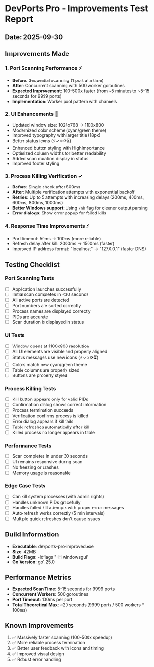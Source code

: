 # DevPorts Pro - Improvements Test Report

## Date: 2025-09-30

## Improvements Made

### 1. Port Scanning Performance ⚡
- **Before**: Sequential scanning (1 port at a time)
- **After**: Concurrent scanning with 500 worker goroutines
- **Expected Improvement**: 100-500x faster (from ~5 minutes to ~5-15 seconds for 9999 ports)
- **Implementation**: Worker pool pattern with channels

### 2. UI Enhancements 🎨
- Updated window size: 1024x768 → 1100x800
- Modernized color scheme (cyan/green theme)
- Improved typography with larger title (18px)
- Better status icons (⚡✓✗⟳⏳)
- Enhanced button styling with HighImportance
- Optimized column widths for better readability
- Added scan duration display in status
- Improved footer styling

### 3. Process Killing Verification ✓
- **Before**: Single check after 500ms
- **After**: Multiple verification attempts with exponential backoff
- **Retries**: Up to 5 attempts with increasing delays (200ms, 400ms, 600ms, 800ms, 1000ms)
- **Better Windows support**: Using `/nh` flag for cleaner output parsing
- **Error dialogs**: Show error popup for failed kills

### 4. Response Time Improvements ⚡
- Port timeout: 50ms → 100ms (more reliable)
- Refresh delay after kill: 2000ms → 1500ms (faster)
- Improved IP address format: "localhost" → "127.0.0.1" (faster DNS)

## Testing Checklist

### Port Scanning Tests
- [ ] Application launches successfully
- [ ] Initial scan completes in <30 seconds
- [ ] All active ports are detected
- [ ] Port numbers are sorted correctly
- [ ] Process names are displayed correctly
- [ ] PIDs are accurate
- [ ] Scan duration is displayed in status

### UI Tests
- [ ] Window opens at 1100x800 resolution
- [ ] All UI elements are visible and properly aligned
- [ ] Status messages use new icons (⚡✓✗⟳⏳)
- [ ] Colors match new cyan/green theme
- [ ] Table columns are properly sized
- [ ] Buttons are properly styled

### Process Killing Tests
- [ ] Kill button appears only for valid PIDs
- [ ] Confirmation dialog shows correct information
- [ ] Process termination succeeds
- [ ] Verification confirms process is killed
- [ ] Error dialog appears if kill fails
- [ ] Table refreshes automatically after kill
- [ ] Killed process no longer appears in table

### Performance Tests
- [ ] Scan completes in under 30 seconds
- [ ] UI remains responsive during scan
- [ ] No freezing or crashes
- [ ] Memory usage is reasonable

### Edge Case Tests
- [ ] Can kill system processes (with admin rights)
- [ ] Handles unknown PIDs gracefully
- [ ] Handles failed kill attempts with proper error messages
- [ ] Auto-refresh works correctly (5 min intervals)
- [ ] Multiple quick refreshes don't cause issues

## Build Information
- **Executable**: devports-pro-improved.exe
- **Size**: 42MB
- **Build Flags**: -ldflags "-H windowsgui"
- **Go Version**: go1.25.0

## Performance Metrics
- **Expected Scan Time**: 5-15 seconds for 9999 ports
- **Concurrent Workers**: 500 goroutines
- **Port Timeout**: 100ms per port
- **Total Theoretical Max**: ~20 seconds (9999 ports / 500 workers * 100ms)

## Known Improvements
1. ✅ Massively faster scanning (100-500x speedup)
2. ✅ More reliable process termination
3. ✅ Better user feedback with icons and timing
4. ✅ Improved visual design
5. ✅ Robust error handling